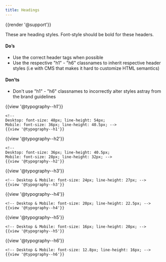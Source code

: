 ```yaml
---
title: Headings
---
```

{{render '@support'}}

These are heading styles. Font-style should be bold for these headers.

#### **Do’s**

* Use the correct header tags when possible
* Use the respective "h1" - "h6" classnames to inherit respective header styles (i.e with CMS that makes it hard to customize HTML semantics)

#### **Don’ts**

* Don't use "h1" - "h6" classnames to incorrectly alter styles astray from the brand guidelines


{{view '@typography--h1'}}
```
<!--
Desktop: font-size: 48px; line-height: 54px;
Mobile: font-size: 36px; line-height: 40.5px; -->
{{view '@typography--h1'}}
```

{{view '@typography--h2'}}
```
<!--
Desktop: font-size: 36px; line-height: 40.5px;
Mobile: font-size: 28px; line-height: 32px; -->
{{view '@typography--h2'}}
```

{{view '@typography--h3'}}
```
<!-- Desktop & Mobile: font-size: 24px; line-height: 27px; -->
{{view '@typography--h3'}}
```

{{view '@typography--h4'}}
```
<!-- Desktop & Mobile: font-size: 20px; line-height: 22.5px; -->
{{view '@typography--h4'}}
```

{{view '@typography--h5'}}
```
<!-- Desktop & Mobile: font-size: 16px; line-height: 20px; -->
{{view '@typography--h5'}}
```

{{view '@typography--h6'}}
```
<!-- Desktop & Mobile: font-size: 12.8px; line-height: 16px; -->
{{view '@typography--h6'}}
```
